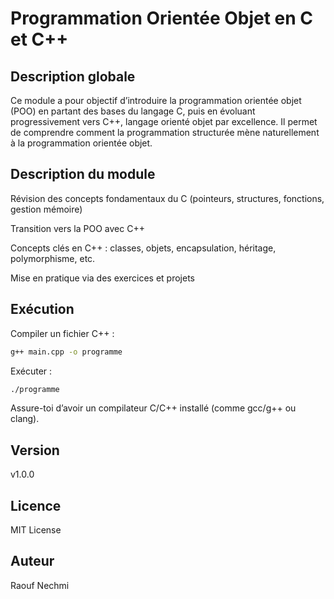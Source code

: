 # Programmation Orientée Objet en C et C++

## Description globale

Ce module a pour objectif d’introduire la programmation orientée objet (POO) en partant des bases du langage C, puis en évoluant progressivement vers C++, langage orienté objet par excellence.
Il permet de comprendre comment la programmation structurée mène naturellement à la programmation orientée objet.

## Description du module

Révision des concepts fondamentaux du C (pointeurs, structures, fonctions, gestion mémoire)

Transition vers la POO avec C++

Concepts clés en C++ : classes, objets, encapsulation, héritage, polymorphisme, etc.

Mise en pratique via des exercices et projets

## Exécution

Compiler un fichier C++ :

```bash
g++ main.cpp -o programme
```

 Exécuter :

```bash
./programme
```

Assure-toi d’avoir un compilateur C/C++ installé (comme gcc/g++ ou clang).

## Version

v1.0.0 

## Licence

MIT License

## Auteur

Raouf Nechmi
